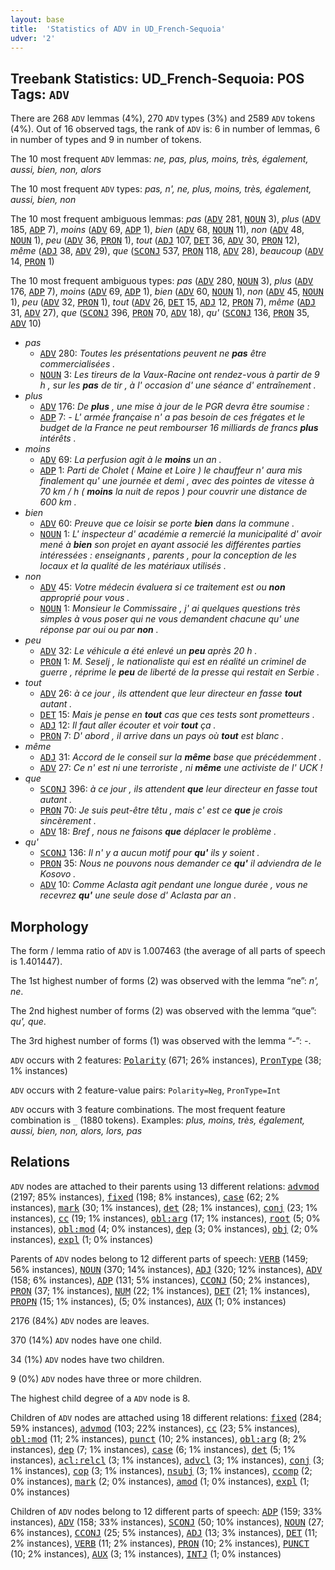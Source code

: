 ```yaml
---
layout: base
title:  'Statistics of ADV in UD_French-Sequoia'
udver: '2'
---
```


## Treebank Statistics: UD_French-Sequoia: POS Tags: `ADV`

There are 268 `ADV` lemmas (4%), 270 `ADV` types (3%) and 2589 `ADV` tokens (4%).
Out of 16 observed tags, the rank of `ADV` is: 6 in number of lemmas, 6 in number of types and 9 in number of tokens.

The 10 most frequent `ADV` lemmas: <em>ne, pas, plus, moins, très, également, aussi, bien, non, alors</em>

The 10 most frequent `ADV` types:  <em>pas, n', ne, plus, moins, très, également, aussi, bien, non</em>

The 10 most frequent ambiguous lemmas: <em>pas</em> (<tt><a href="fr_sequoia-pos-ADV.html">ADV</a></tt> 281, <tt><a href="fr_sequoia-pos-NOUN.html">NOUN</a></tt> 3), <em>plus</em> (<tt><a href="fr_sequoia-pos-ADV.html">ADV</a></tt> 185, <tt><a href="fr_sequoia-pos-ADP.html">ADP</a></tt> 7), <em>moins</em> (<tt><a href="fr_sequoia-pos-ADV.html">ADV</a></tt> 69, <tt><a href="fr_sequoia-pos-ADP.html">ADP</a></tt> 1), <em>bien</em> (<tt><a href="fr_sequoia-pos-ADV.html">ADV</a></tt> 68, <tt><a href="fr_sequoia-pos-NOUN.html">NOUN</a></tt> 11), <em>non</em> (<tt><a href="fr_sequoia-pos-ADV.html">ADV</a></tt> 48, <tt><a href="fr_sequoia-pos-NOUN.html">NOUN</a></tt> 1), <em>peu</em> (<tt><a href="fr_sequoia-pos-ADV.html">ADV</a></tt> 36, <tt><a href="fr_sequoia-pos-PRON.html">PRON</a></tt> 1), <em>tout</em> (<tt><a href="fr_sequoia-pos-ADJ.html">ADJ</a></tt> 107, <tt><a href="fr_sequoia-pos-DET.html">DET</a></tt> 36, <tt><a href="fr_sequoia-pos-ADV.html">ADV</a></tt> 30, <tt><a href="fr_sequoia-pos-PRON.html">PRON</a></tt> 12), <em>même</em> (<tt><a href="fr_sequoia-pos-ADJ.html">ADJ</a></tt> 38, <tt><a href="fr_sequoia-pos-ADV.html">ADV</a></tt> 29), <em>que</em> (<tt><a href="fr_sequoia-pos-SCONJ.html">SCONJ</a></tt> 537, <tt><a href="fr_sequoia-pos-PRON.html">PRON</a></tt> 118, <tt><a href="fr_sequoia-pos-ADV.html">ADV</a></tt> 28), <em>beaucoup</em> (<tt><a href="fr_sequoia-pos-ADV.html">ADV</a></tt> 14, <tt><a href="fr_sequoia-pos-PRON.html">PRON</a></tt> 1)

The 10 most frequent ambiguous types:  <em>pas</em> (<tt><a href="fr_sequoia-pos-ADV.html">ADV</a></tt> 280, <tt><a href="fr_sequoia-pos-NOUN.html">NOUN</a></tt> 3), <em>plus</em> (<tt><a href="fr_sequoia-pos-ADV.html">ADV</a></tt> 176, <tt><a href="fr_sequoia-pos-ADP.html">ADP</a></tt> 7), <em>moins</em> (<tt><a href="fr_sequoia-pos-ADV.html">ADV</a></tt> 69, <tt><a href="fr_sequoia-pos-ADP.html">ADP</a></tt> 1), <em>bien</em> (<tt><a href="fr_sequoia-pos-ADV.html">ADV</a></tt> 60, <tt><a href="fr_sequoia-pos-NOUN.html">NOUN</a></tt> 1), <em>non</em> (<tt><a href="fr_sequoia-pos-ADV.html">ADV</a></tt> 45, <tt><a href="fr_sequoia-pos-NOUN.html">NOUN</a></tt> 1), <em>peu</em> (<tt><a href="fr_sequoia-pos-ADV.html">ADV</a></tt> 32, <tt><a href="fr_sequoia-pos-PRON.html">PRON</a></tt> 1), <em>tout</em> (<tt><a href="fr_sequoia-pos-ADV.html">ADV</a></tt> 26, <tt><a href="fr_sequoia-pos-DET.html">DET</a></tt> 15, <tt><a href="fr_sequoia-pos-ADJ.html">ADJ</a></tt> 12, <tt><a href="fr_sequoia-pos-PRON.html">PRON</a></tt> 7), <em>même</em> (<tt><a href="fr_sequoia-pos-ADJ.html">ADJ</a></tt> 31, <tt><a href="fr_sequoia-pos-ADV.html">ADV</a></tt> 27), <em>que</em> (<tt><a href="fr_sequoia-pos-SCONJ.html">SCONJ</a></tt> 396, <tt><a href="fr_sequoia-pos-PRON.html">PRON</a></tt> 70, <tt><a href="fr_sequoia-pos-ADV.html">ADV</a></tt> 18), <em>qu'</em> (<tt><a href="fr_sequoia-pos-SCONJ.html">SCONJ</a></tt> 136, <tt><a href="fr_sequoia-pos-PRON.html">PRON</a></tt> 35, <tt><a href="fr_sequoia-pos-ADV.html">ADV</a></tt> 10)


* <em>pas</em>
  * <tt><a href="fr_sequoia-pos-ADV.html">ADV</a></tt> 280: <em>Toutes les présentations peuvent ne <b>pas</b> être commercialisées .</em>
  * <tt><a href="fr_sequoia-pos-NOUN.html">NOUN</a></tt> 3: <em>Les tireurs de la Vaux-Racine ont rendez-vous à partir de 9 h , sur les <b>pas</b> de tir , à l' occasion d' une séance d' entraînement .</em>
* <em>plus</em>
  * <tt><a href="fr_sequoia-pos-ADV.html">ADV</a></tt> 176: <em>De <b>plus</b> , une mise à jour de le PGR devra être soumise :</em>
  * <tt><a href="fr_sequoia-pos-ADP.html">ADP</a></tt> 7: <em>- L' armée française n' a pas besoin de ces frégates et le budget de la France ne peut rembourser 16 milliards de francs <b>plus</b> intérêts .</em>
* <em>moins</em>
  * <tt><a href="fr_sequoia-pos-ADV.html">ADV</a></tt> 69: <em>La perfusion agit à le <b>moins</b> un an .</em>
  * <tt><a href="fr_sequoia-pos-ADP.html">ADP</a></tt> 1: <em>Parti de Cholet ( Maine et Loire ) le chauffeur n' aura mis finalement qu' une journée et demi , avec des pointes de vitesse à 70 km / h ( <b>moins</b> la nuit de repos ) pour couvrir une distance de 600 km .</em>
* <em>bien</em>
  * <tt><a href="fr_sequoia-pos-ADV.html">ADV</a></tt> 60: <em>Preuve que ce loisir se porte <b>bien</b> dans la commune .</em>
  * <tt><a href="fr_sequoia-pos-NOUN.html">NOUN</a></tt> 1: <em>L' inspecteur d' académie a remercié la municipalité d' avoir mené à <b>bien</b> son projet en ayant associé les différentes parties intéressées : enseignants , parents , pour la conception de les locaux et la qualité de les matériaux utilisés .</em>
* <em>non</em>
  * <tt><a href="fr_sequoia-pos-ADV.html">ADV</a></tt> 45: <em>Votre médecin évaluera si ce traitement est ou <b>non</b> approprié pour vous .</em>
  * <tt><a href="fr_sequoia-pos-NOUN.html">NOUN</a></tt> 1: <em>Monsieur le Commissaire , j' ai quelques questions très simples à vous poser qui ne vous demandent chacune qu' une réponse par oui ou par <b>non</b> .</em>
* <em>peu</em>
  * <tt><a href="fr_sequoia-pos-ADV.html">ADV</a></tt> 32: <em>Le véhicule a été enlevé un <b>peu</b> après 20 h .</em>
  * <tt><a href="fr_sequoia-pos-PRON.html">PRON</a></tt> 1: <em>M. Seselj , le nationaliste qui est en réalité un criminel de guerre , réprime le <b>peu</b> de liberté de la presse qui restait en Serbie .</em>
* <em>tout</em>
  * <tt><a href="fr_sequoia-pos-ADV.html">ADV</a></tt> 26: <em>à ce jour , ils attendent que leur directeur en fasse <b>tout</b> autant .</em>
  * <tt><a href="fr_sequoia-pos-DET.html">DET</a></tt> 15: <em>Mais je pense en <b>tout</b> cas que ces tests sont prometteurs .</em>
  * <tt><a href="fr_sequoia-pos-ADJ.html">ADJ</a></tt> 12: <em>Il faut aller écouter et voir <b>tout</b> ça .</em>
  * <tt><a href="fr_sequoia-pos-PRON.html">PRON</a></tt> 7: <em>D' abord , il arrive dans un pays où <b>tout</b> est blanc .</em>
* <em>même</em>
  * <tt><a href="fr_sequoia-pos-ADJ.html">ADJ</a></tt> 31: <em>Accord de le conseil sur la <b>même</b> base que précédemment .</em>
  * <tt><a href="fr_sequoia-pos-ADV.html">ADV</a></tt> 27: <em>Ce n' est ni une terroriste , ni <b>même</b> une activiste de l' UCK !</em>
* <em>que</em>
  * <tt><a href="fr_sequoia-pos-SCONJ.html">SCONJ</a></tt> 396: <em>à ce jour , ils attendent <b>que</b> leur directeur en fasse tout autant .</em>
  * <tt><a href="fr_sequoia-pos-PRON.html">PRON</a></tt> 70: <em>Je suis peut-être têtu , mais c' est ce <b>que</b> je crois sincèrement .</em>
  * <tt><a href="fr_sequoia-pos-ADV.html">ADV</a></tt> 18: <em>Bref , nous ne faisons <b>que</b> déplacer le problème .</em>
* <em>qu'</em>
  * <tt><a href="fr_sequoia-pos-SCONJ.html">SCONJ</a></tt> 136: <em>Il n' y a aucun motif pour <b>qu'</b> ils y soient .</em>
  * <tt><a href="fr_sequoia-pos-PRON.html">PRON</a></tt> 35: <em>Nous ne pouvons nous demander ce <b>qu'</b> il adviendra de le Kosovo .</em>
  * <tt><a href="fr_sequoia-pos-ADV.html">ADV</a></tt> 10: <em>Comme Aclasta agit pendant une longue durée , vous ne recevrez <b>qu'</b> une seule dose d' Aclasta par an .</em>

## Morphology

The form / lemma ratio of `ADV` is 1.007463 (the average of all parts of speech is 1.401447).

The 1st highest number of forms (2) was observed with the lemma “ne”: <em>n', ne</em>.

The 2nd highest number of forms (2) was observed with the lemma “que”: <em>qu', que</em>.

The 3rd highest number of forms (1) was observed with the lemma “-”: <em>-</em>.

`ADV` occurs with 2 features: <tt><a href="fr_sequoia-feat-Polarity.html">Polarity</a></tt> (671; 26% instances), <tt><a href="fr_sequoia-feat-PronType.html">PronType</a></tt> (38; 1% instances)

`ADV` occurs with 2 feature-value pairs: `Polarity=Neg`, `PronType=Int`

`ADV` occurs with 3 feature combinations.
The most frequent feature combination is `_` (1880 tokens).
Examples: <em>plus, moins, très, également, aussi, bien, non, alors, lors, pas</em>


## Relations

`ADV` nodes are attached to their parents using 13 different relations: <tt><a href="fr_sequoia-dep-advmod.html">advmod</a></tt> (2197; 85% instances), <tt><a href="fr_sequoia-dep-fixed.html">fixed</a></tt> (198; 8% instances), <tt><a href="fr_sequoia-dep-case.html">case</a></tt> (62; 2% instances), <tt><a href="fr_sequoia-dep-mark.html">mark</a></tt> (30; 1% instances), <tt><a href="fr_sequoia-dep-det.html">det</a></tt> (28; 1% instances), <tt><a href="fr_sequoia-dep-conj.html">conj</a></tt> (23; 1% instances), <tt><a href="fr_sequoia-dep-cc.html">cc</a></tt> (19; 1% instances), <tt><a href="fr_sequoia-dep-obl-arg.html">obl:arg</a></tt> (17; 1% instances), <tt><a href="fr_sequoia-dep-root.html">root</a></tt> (5; 0% instances), <tt><a href="fr_sequoia-dep-obl-mod.html">obl:mod</a></tt> (4; 0% instances), <tt><a href="fr_sequoia-dep-dep.html">dep</a></tt> (3; 0% instances), <tt><a href="fr_sequoia-dep-obj.html">obj</a></tt> (2; 0% instances), <tt><a href="fr_sequoia-dep-expl.html">expl</a></tt> (1; 0% instances)

Parents of `ADV` nodes belong to 12 different parts of speech: <tt><a href="fr_sequoia-pos-VERB.html">VERB</a></tt> (1459; 56% instances), <tt><a href="fr_sequoia-pos-NOUN.html">NOUN</a></tt> (370; 14% instances), <tt><a href="fr_sequoia-pos-ADJ.html">ADJ</a></tt> (320; 12% instances), <tt><a href="fr_sequoia-pos-ADV.html">ADV</a></tt> (158; 6% instances), <tt><a href="fr_sequoia-pos-ADP.html">ADP</a></tt> (131; 5% instances), <tt><a href="fr_sequoia-pos-CCONJ.html">CCONJ</a></tt> (50; 2% instances), <tt><a href="fr_sequoia-pos-PRON.html">PRON</a></tt> (37; 1% instances), <tt><a href="fr_sequoia-pos-NUM.html">NUM</a></tt> (22; 1% instances), <tt><a href="fr_sequoia-pos-DET.html">DET</a></tt> (21; 1% instances), <tt><a href="fr_sequoia-pos-PROPN.html">PROPN</a></tt> (15; 1% instances),  (5; 0% instances), <tt><a href="fr_sequoia-pos-AUX.html">AUX</a></tt> (1; 0% instances)

2176 (84%) `ADV` nodes are leaves.

370 (14%) `ADV` nodes have one child.

34 (1%) `ADV` nodes have two children.

9 (0%) `ADV` nodes have three or more children.

The highest child degree of a `ADV` node is 8.

Children of `ADV` nodes are attached using 18 different relations: <tt><a href="fr_sequoia-dep-fixed.html">fixed</a></tt> (284; 59% instances), <tt><a href="fr_sequoia-dep-advmod.html">advmod</a></tt> (103; 22% instances), <tt><a href="fr_sequoia-dep-cc.html">cc</a></tt> (23; 5% instances), <tt><a href="fr_sequoia-dep-obl-mod.html">obl:mod</a></tt> (11; 2% instances), <tt><a href="fr_sequoia-dep-punct.html">punct</a></tt> (10; 2% instances), <tt><a href="fr_sequoia-dep-obl-arg.html">obl:arg</a></tt> (8; 2% instances), <tt><a href="fr_sequoia-dep-dep.html">dep</a></tt> (7; 1% instances), <tt><a href="fr_sequoia-dep-case.html">case</a></tt> (6; 1% instances), <tt><a href="fr_sequoia-dep-det.html">det</a></tt> (5; 1% instances), <tt><a href="fr_sequoia-dep-acl-relcl.html">acl:relcl</a></tt> (3; 1% instances), <tt><a href="fr_sequoia-dep-advcl.html">advcl</a></tt> (3; 1% instances), <tt><a href="fr_sequoia-dep-conj.html">conj</a></tt> (3; 1% instances), <tt><a href="fr_sequoia-dep-cop.html">cop</a></tt> (3; 1% instances), <tt><a href="fr_sequoia-dep-nsubj.html">nsubj</a></tt> (3; 1% instances), <tt><a href="fr_sequoia-dep-ccomp.html">ccomp</a></tt> (2; 0% instances), <tt><a href="fr_sequoia-dep-mark.html">mark</a></tt> (2; 0% instances), <tt><a href="fr_sequoia-dep-amod.html">amod</a></tt> (1; 0% instances), <tt><a href="fr_sequoia-dep-expl.html">expl</a></tt> (1; 0% instances)

Children of `ADV` nodes belong to 12 different parts of speech: <tt><a href="fr_sequoia-pos-ADP.html">ADP</a></tt> (159; 33% instances), <tt><a href="fr_sequoia-pos-ADV.html">ADV</a></tt> (158; 33% instances), <tt><a href="fr_sequoia-pos-SCONJ.html">SCONJ</a></tt> (50; 10% instances), <tt><a href="fr_sequoia-pos-NOUN.html">NOUN</a></tt> (27; 6% instances), <tt><a href="fr_sequoia-pos-CCONJ.html">CCONJ</a></tt> (25; 5% instances), <tt><a href="fr_sequoia-pos-ADJ.html">ADJ</a></tt> (13; 3% instances), <tt><a href="fr_sequoia-pos-DET.html">DET</a></tt> (11; 2% instances), <tt><a href="fr_sequoia-pos-VERB.html">VERB</a></tt> (11; 2% instances), <tt><a href="fr_sequoia-pos-PRON.html">PRON</a></tt> (10; 2% instances), <tt><a href="fr_sequoia-pos-PUNCT.html">PUNCT</a></tt> (10; 2% instances), <tt><a href="fr_sequoia-pos-AUX.html">AUX</a></tt> (3; 1% instances), <tt><a href="fr_sequoia-pos-INTJ.html">INTJ</a></tt> (1; 0% instances)

